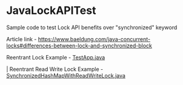 # JavaLockAPITest
Sample code to test Lock API benefits over "synchronized" keyword

Article link - https://www.baeldung.com/java-concurrent-locks#differences-between-lock-and-synchronized-block

Reentrant Lock Example - [TestApp.java](https://github.com/shahrohan05/JavaLockAPITest/blob/master/src/main/java/com/test/lockapi/TestApp.java)

| Reentrant Read Write Lock Example - [SynchronizedHashMapWithReadWriteLock.java](https://github.com/shahrohan05/JavaLockAPITest/blob/master/src/main/java/com/test/lockapi/SynchronizedHashMapWithReadWriteLock.java)
